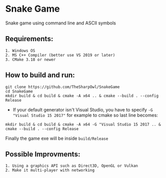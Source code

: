# Snake Game
    
Snake game using command line and ASCII symbols

## Requirements:
    1. Windows OS
    2. MS C++ Compiler (better use VS 2019 or later)
    3. CMake 3.18 or newer

## How to build and run:
```
git clone https://github.com/TheSharpOwl/SnakeGame
cd SnakeGame
mkdir build & cd build & cmake -A x64 .. & cmake --build . --config Release
```
* If your default generator isn't Visual Studio, you have to specify `-G "Visual Studio 15 2017"` for example to cmake so last line becomes: 
```
mkdir build & cd build & cmake -A x64 -G "Visual Studio 15 2017 .. & cmake --build . --config Release
```
Finally the game exe will be inside `build/Release`

## Possible Improvments:
    1. Using a graphics API such as Direct3D, OpenGL or Vulkan
    2. Make it multi-player with networking
